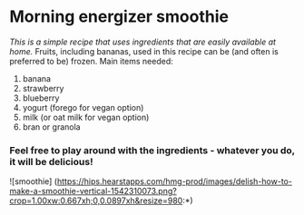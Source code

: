 <h1><strong>Morning energizer smoothie</strong></h1>
<em>This is a simple recipe that uses ingredients that are easily available at home.</em>
Fruits, including bananas, used in this recipe can be (and often is preferred to be) frozen. 
Main items needed: 
<ol>
<li>banana</li>
<li>strawberry</li>
<li>blueberry</li>
<li>yogurt (forego for vegan option)</li>
<li>milk (or oat milk for vegan option)</li>
<li>bran or granola</li>
</ol>
<h3>Feel free to play around with the ingredients - whatever you do, it will be delicious!</h3>

![smoothie] (https://hips.hearstapps.com/hmg-prod/images/delish-how-to-make-a-smoothie-vertical-1542310073.png?crop=1.00xw:0.667xh;0,0.0897xh&resize=980:*)